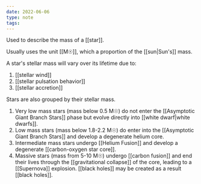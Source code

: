 ```yaml
---
date: 2022-06-06
type: note  
tags: 
---
```


Used to describe the mass of a [[star]].

Usually uses the unit [[M☉]], which a proportion of the [[sun|Sun's]] mass.

A star's stellar mass will vary over its lifetime due to:
1. [[stellar wind]]
2. [[stellar pulsation behavior]]
3. [[stellar accretion]]

Stars are also grouped by their stellar mass.
1. Very low mass stars (mass below 0.5 M☉) do not enter the [[Asymptotic Giant Branch Stars]] phase but evolve directly into [[white dwarf|white dwarfs]].
2. Low mass stars (mass below 1.8-2.2 M☉) do enter into the [[Asymptotic Giant Branch Stars]] and develop a degenerate helium core.
3. Intermediate mass stars undergo [[Helium Fusion]] and develop a degenerate [[carbon-oxygen star core]].
4. Massive stars (mass from 5-10 M☉) undergo [[carbon fusion]] and end their lives through the [[gravitational collapse]] of the core, leading to a [[Supernova]] explosion. [[black holes]] may be created as a result [[black holes]].
